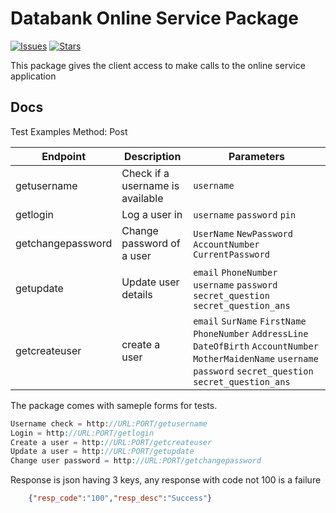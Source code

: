 Databank Online Service Package
=======================

[![Issues](https://img.shields.io/github/issues/albertlawer/databankonlineservice-package.svg?style=flat-square)](https://github.com)
[![Stars](https://img.shields.io/github/stars/albertlawer/databankonlineservice-package.svg?style=flat-square)](https://github.com)



This package gives the client access to make calls to the online service application

## Docs

Test Examples
Method: Post


| Endpoint               | Description                       | Parameters          																 																					 |
|------------------------|-----------------------------------|--------------------------------------------------------------------------------------------------------------------------------------------------------------------------|
| getusername  		 | Check if a username is available  | `username`     	  													 																								 	 |
| getlogin		   		 | Log a user in					 | `username` `password` `pin` 											 																								 |
| getchangepassword		 | Change password of a user		 | `UserName` `NewPassword` `AccountNumber` `CurrentPassword` 					  																			  |
| getupdate  		 	 | Update user details  			 | `email` `PhoneNumber` `username` `password` `secret_question` `secret_question_ans` 																			 |
| getcreateuser  	 	 | create a user 		  			 | `email` `SurName` `FirstName` `PhoneNumber` `AddressLine` `DateOfBirth` `AccountNumber` `MotherMaidenName` `username` `password` `secret_question` `secret_question_ans` |



The package comes with sameple forms for tests.
```php
Username check = http://URL:PORT/getusername  
Login = http://URL:PORT/getlogin  
Create a user = http://URL:PORT/getcreateuser  
Update a user = http://URL:PORT/getupdate  
Change user password = http://URL:PORT/getchangepassword
```

Response is json having 3 keys, any response with code not 100 is a failure
```json
	{"resp_code":"100","resp_desc":"Success"}
```
